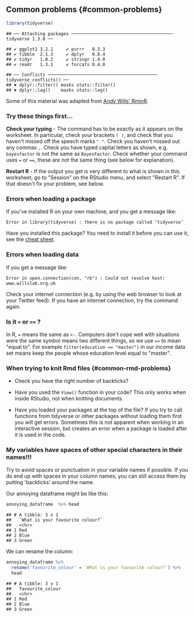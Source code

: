## Common problems {#common-problems}


```r
library(tidyverse)
```

```
## ── Attaching packages ─────────────────────────────────────── tidyverse 1.3.0 ──
```

```
## ✔ ggplot2 3.2.1     ✔ purrr   0.3.3
## ✔ tibble  2.1.3     ✔ dplyr   0.8.4
## ✔ tidyr   1.0.2     ✔ stringr 1.4.0
## ✔ readr   1.3.1     ✔ forcats 0.4.0
```

```
## ── Conflicts ────────────────────────────────────────── tidyverse_conflicts() ──
## ✖ dplyr::filter() masks stats::filter()
## ✖ dplyr::lag()    masks stats::lag()
```

Some of this material was adapted from
[Andy Wills' RminR](https://ajwills72.github.io/rminr/using_rstudio.html).

### Try these things first...

**Check your typing** - The command has to be exactly as it appears on the
worksheet. In particular, check your brackets `( )`, and check that you haven't
missed off the speech marks `" "`. Check you haven't missed out any commas `,`.
Check you have typed captial letters as shown, e.g. `bayesfactor` is not the
same as `BayesFactor`. Check whether your command uses `=` or `==`, these are
not the same thing (see below for explanation).

**Restart R** - If the output you get is very different to what is shown in this
worksheet, go to "Session" on the RStudio menu, and select "Restart R". If that
doesn't fix your problem, see below.

### Errors when loading a package

If you've installed R on your own machine, and you get a message like:

`Error in library(tidyverse) : there is no package called ‘tidyverse’`

Have you installed this package? You need to install it before you can use it,
see the [cheat sheet](https://ajwills72.github.io/rminr/cheat-sheet.html).
<!-- TODO fix this and replace with datafluency cheat sheet -->

### Errors when loading data

If you get a message like:

`Error in open.connection(con, "rb") : Could not resolve host: www.willslab.org.uk`

Check your internet connection (e.g. by using the web browser to look at your
Twitter feed). If you have an internet connection, try the command again.

### Is it `=` or `==` ?

In R, `=` means the same as `<-`. Computers don't cope well with situations were
the same symbol means two different things, so we use `==` to mean "equal to".
For example `filter(education == "master")` in our income data set means keep
the people whose education level equal to "master".

### When trying to knit Rmd files {#common-rmd-problems}

-   Check you have the right number of backticks?

-   Have you used the `View()` function in your code? This only works when
    inside RStudio, not when knitting documents.

-   Have you loaded your packages at the top of the file? If you try to call
    functions from tidyverse or other packages without loading them first you
    will get errors. Sometimes this is not apparent when working in an
    interactive session, but creates an error when a package is loaded after it
    is used in the code.



### My variables have spaces of other special characters in their names!!!

Try to avoid spaces or punctuation in your variable names if possible. If you do end up with spaces in your column names, you can still access them by putting 'backticks' around the name.



Our annoying dataframe might be like this:


```r
annoying_dataframe  %>% head
```

```
## # A tibble: 3 x 1
##   `What is your favourite colour?`
##   <chr>                           
## 1 Red                             
## 2 Blue                            
## 3 Green
```

We can rename the column:


```r
annoying_dataframe %>%
  rename('favourite_colour' = `What is your favourite colour?`) %>%
  head
```

```
## # A tibble: 3 x 1
##   favourite_colour
##   <chr>           
## 1 Red             
## 2 Blue            
## 3 Green
```
